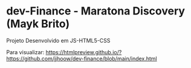 # dev-Finance - Maratona Discovery (Mayk Brito)
Projeto Desenvolvido em JS-HTML5-CSS

Para visualizar: https://htmlpreview.github.io/?https://github.com/jjhoow/dev-finance/blob/main/index.html
